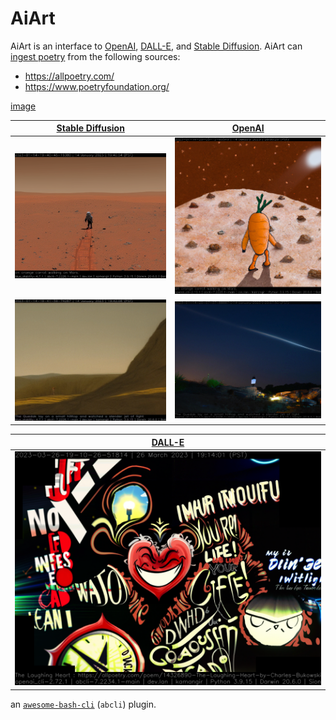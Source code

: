 # AiArt

AiArt is an interface to [OpenAI](https://github.com/kamangir/openai), [DALL-E](https://github.com/kamangir/openai/blob/main/.abcli/DALLE.sh), and [Stable Diffusion](https://github.com/kamangir/blue-stability). AiArt can [ingest poetry](https://github.com/kamangir/aiart/blob/main/aiart/html/functions.py) from the following sources:

- https://allpoetry.com/
- https://www.poetryfoundation.org/


[image](./assets/marquee.png)

| [Stable Diffusion](https://github.com/kamangir/blue-stability) | [OpenAI](https://github.com/kamangir/openai) |
|---|---|
| ![image](https://raw.githubusercontent.com/kamangir/blue-stability/main/assets/carrot.png?raw=1) | ![image](https://raw.githubusercontent.com/kamangir/openai/main/assets/carrot.png?raw=1) |
| ![image](https://raw.githubusercontent.com/kamangir/blue-stability/main/assets/minds.gif?raw=1) | ![image](https://raw.githubusercontent.com/kamangir/openai/main/assets/minds.gif?raw=1) |

| [DALL-E](https://github.com/kamangir/openai/blob/main/.abcli/DALLE.sh) |
|---|
| ![image](https://github.com/kamangir/openai/raw/main/assets/DALL-E.png?raw=1) |

an [`awesome-bash-cli`](https://github.com/kamangir/awesome-bash-cli) (`abcli`) plugin.